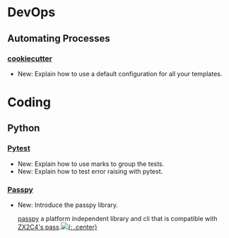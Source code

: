 # DevOps

## Automating Processes

### [cookiecutter](cookiecutter.md)

* New: Explain how to use a default configuration for all your templates.

# Coding

## Python

### [Pytest](pytest.md)

* New: Explain how to use marks to group the tests.
* New: Explain how to test error raising with pytest.

### [Passpy](passpy.md)

* New: Introduce the passpy library.

    [passpy](https://github.com/bfrascher/passpy) a platform independent
    library and
    cli that is compatible with [ZX2C4's pass](http://www.passwordstore.org/).[![](not-by-ai.svg){: .center}](https://notbyai.fyi)
